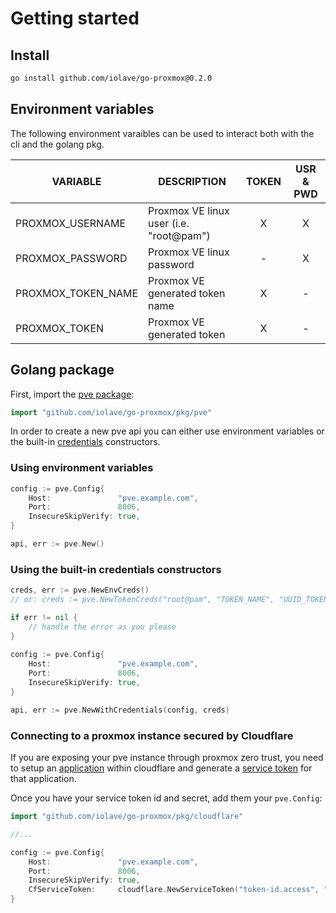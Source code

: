 # Getting started
## Install
```bash 
go install github.com/iolave/go-proxmox@0.2.0
```

## Environment variables
The following environment varaibles can be used to interact both with the cli and the golang pkg.

|VARIABLE           |DESCRIPTION                            |TOKEN|USR & PWD|
|-------------------|---------------------------------------|:---:|:--------:|
|PROXMOX_USERNAME   |Proxmox VE linux user (i.e. "root@pam")|X    |X         |
|PROXMOX_PASSWORD   |Proxmox VE linux password              |-    |X         |
|PROXMOX_TOKEN_NAME |Proxmox VE generated token name        |X    |-         |
|PROXMOX_TOKEN      |Proxmox VE generated token             |X    |-         |

## Golang package 
First, import the [pve package]:
```go
import "github.com/iolave/go-proxmox/pkg/pve"
```

In order to create a new pve api you can either use environment variables or the built-in [credentials] constructors.

### Using environment variables
```go
config := pve.Config{
	Host:               "pve.example.com",
	Port:               8006,
	InsecureSkipVerify: true,
}

api, err := pve.New()
```

### Using the built-in credentials constructors
```go
creds, err := pve.NewEnvCreds()
// or: creds := pve.NewTokenCreds("root@pam", "TOKEN_NAME", "UUID_TOKEN")

if err != nil {
    // handle the error as you please
}
    
config := pve.Config{
    Host:               "pve.example.com",
	Port:               8006,
	InsecureSkipVerify: true,
}

api, err := pve.NewWithCredentials(config, creds)
```

### Connecting to a proxmox instance secured by Cloudflare 
If you are exposing your pve instance through proxmox zero trust, you need to setup an [application] within cloudflare and generate a [service token] for that application.

Once you have your service token id and secret, add them your `pve.Config`:
```go
import "github.com/iolave/go-proxmox/pkg/cloudflare"

//...

config := pve.Config{
    Host:               "pve.example.com",
	Port:               8006,
	InsecureSkipVerify: true,
	CfServiceToken:     cloudflare.NewServiceToken("token-id.access", "token-secret"),
}
```


[pve package]: https://go-proxmox.iolave.com/reference/pkg/pve/
[credentials]: https://go-proxmox.iolave.com/reference/pkg/pve/#type-credentials
[service token]: https://developers.cloudflare.com/cloudflare-one/identity/service-tokens
[application]: https://developers.cloudflare.com/cloudflare-one/applications/
